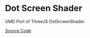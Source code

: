 Dot Screen Shader
==================

UMD Port of ThreeJS DotScreenShader.

[Source Code](https://github.com/mrdoob/three.js/blob/master/examples/js/shaders/DotScreenShader.js)
